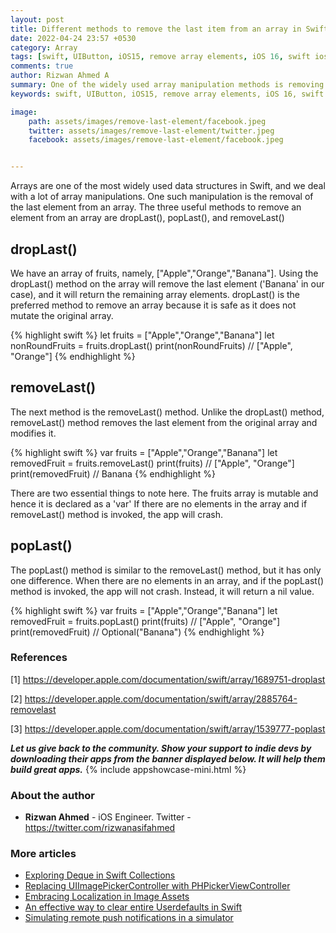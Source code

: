 ```yaml
---
layout: post
title: Different methods to remove the last item from an array in Swift
date: 2022-04-24 23:57 +0530
category: Array
tags: [swift, UIButton, iOS15, remove array elements, iOS 16, swift ios 15, droplast in swift, removeLast in swift, how to remove element from an array]
comments: true
author: Rizwan Ahmed A
summary: One of the widely used array manipulation methods is removing the last element from an array. The three valuable methods to remove an element from an array are dropLast(), popLast(), and removeLast(). Let's see what the difference between these methods and which one is effective.
keywords: swift, UIButton, iOS15, remove array elements, iOS 16, swift ios 15, droplast in swift, removeLast in swift, how to remove element from an array

image:
    path: assets/images/remove-last-element/facebook.jpeg
    twitter: assets/images/remove-last-element/twitter.jpeg
    facebook: assets/images/remove-last-element/facebook.jpeg


---
```


Arrays are one of the most widely used data structures in Swift, and we deal with a lot of array manipulations. One such manipulation is the removal of the last element from an array. The three useful methods to remove an element from an array are dropLast(), popLast(), and removeLast()

## dropLast()

We have an array of fruits, namely, ["Apple","Orange","Banana"]. Using the dropLast() method on the array will remove the last element ('Banana' in our case), and it will return the remaining array elements. dropLast() is the preferred method to remove an array because it is safe as it does not mutate the original array. 

{% highlight swift %}
let fruits = ["Apple","Orange","Banana"]
let nonRoundFruits = fruits.dropLast()
print(nonRoundFruits) // ["Apple", "Orange"]
{% endhighlight %}

## removeLast()
The next method is the removeLast() method. Unlike the dropLast() method, removeLast() method removes the last element from the original array and modifies it.

{% highlight swift %}
var fruits = ["Apple","Orange","Banana"]
let removedFruit = fruits.removeLast()
print(fruits) // ["Apple", "Orange"]
print(removedFruit) // Banana
{% endhighlight %}

There are two essential things to note here. 
The fruits array is mutable and hence it is declared as a 'var'
If there are no elements in the array and if removeLast() method is invoked, the app will crash.

## popLast()

The popLast() method is similar to the removeLast() method, but it has only one difference. When there are no elements in an array, and if the popLast() method is invoked, the app will not crash. Instead, it will return a nil value.

{% highlight swift %}
var fruits = ["Apple","Orange","Banana"]
let removedFruit = fruits.popLast()
print(fruits) // ["Apple", "Orange"]
print(removedFruit) // Optional("Banana")
{% endhighlight %}


### References

[1] <https://developer.apple.com/documentation/swift/array/1689751-droplast>

[2] <https://developer.apple.com/documentation/swift/array/2885764-removelast>

[3] <https://developer.apple.com/documentation/swift/array/1539777-poplast>



  **_Let us give back to the community. Show your support to indie devs by downloading their apps from the banner displayed below. It will help them build great apps._**
{% include appshowcase-mini.html %}



### About the author

- **Rizwan Ahmed** - iOS Engineer.  Twitter - <https://twitter.com/rizwanasifahmed>

### More articles

- [Exploring Deque in Swift Collections](/blog/2021/04/14/exploring-deque-in-swift-collections/)
- [Replacing UIImagePickerController with PHPickerViewController](/blog/2020/08/29/replacing-uiimagepickercontroller-with-phpickerviewcontroller/)
- [Embracing Localization in Image Assets](/blog/2020/06/14/embracing-localization-in-image-assets/)
- [An effective way to clear entire Userdefaults in Swift](/blog/2020/05/19/an-effective-way-to-clear-entire-userdefaults-in-swift/)
- [Simulating remote push notifications in a simulator](/blog/2020/02/13/simulating-remote-push-notifications-in-a-simulator/)
